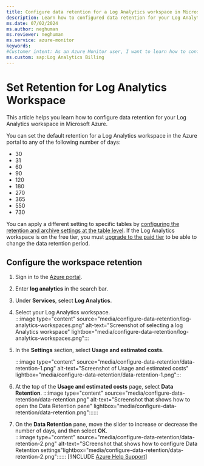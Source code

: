 ```yaml
---
title: Configure data retention for a Log Analytics workspace in Microsoft Azure
description: Learn how to configured data retention for your Log Analytics Workspace.
ms.date: 07/02/2024
ms.author: neghuman
ms.reviewer: neghuman
ms.service: azure-monitor
keywords:
#Customer intent: As an Azure Monitor user, I want to learn how to configure data retention for my Log Analytics workspace.
ms.custom: sap:Log Analytics Billing
---
```

# Set Retention for Log Analytics Workspace

This article helps you learn how to configure data retention for your Log Analytics workspace in Microsoft Azure.

You can set the default retention for a Log Analytics workspace in the Azure portal to any of the following number of days:

- 30
- 31
- 60
- 90
- 120
- 180
- 270
- 365
- 550
- 730

You can apply a different setting to specific tables by [configuring the retention and archive settings at the table level](/azure/azure-monitor/logs/data-retention-archive?tabs=portal-3%2Cportal-1%2Cportal-2#configure-retention-and-archive-at-the-table-level). If the Log Analytics workspace is on the free tier, you must [upgrade to the paid tier](/azure/azure-monitor/logs/change-pricing-tier?tabs=azure-portal]) to be able to change the data retention period.

## Configure the workspace retention

1. Sign in to the [Azure portal](https://portal.azure.com). 
1. Enter **log analytics** in the search bar.
1. Under **Services**, select **Log Analytics**.
1. Select your Log Analytics workspace.  
    :::image type="content" source="media/configure-data-retention/log-analytics-workspaces.png" alt-text="Screenshot of selecting a log Analytics workspace" lightbox="media/configure-data-retention/log-analytics-workspaces.png":::
1. In the **Settings** section, select **Usage and estimated costs**.
    
    :::image type="content" source="media/configure-data-retention/data-retention-1.png" alt-text="Screenshot of Usage and estimated costs" lightbox="media/configure-data-retention/data-retention-1.png":::
1. At the top of the **Usage and estimated costs** page, select **Data Retention**.
    :::image type="content" source="media/configure-data-retention/data-retention.png" alt-text="Screenshot that shows how to open the Data Retention pane" lightbox="media/configure-data-retention/data-retention.png"::::::

1. On the **Data Retention** pane, move the slider to increase or decrease the number of days, and then select **OK**.  
:::image type="content" source="media/configure-data-retention/data-retention-2.png" alt-text="SCreenshot that shows how to configure Data Retention settings"lightbox="media/configure-data-retention/data-retention-2.png"::::::
[!INCLUDE [Azure Help Support](../../../../includes/azure-help-support.md)]
